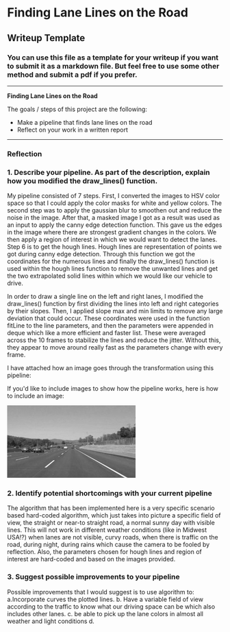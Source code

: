 # **Finding Lane Lines on the Road** 

## Writeup Template

### You can use this file as a template for your writeup if you want to submit it as a markdown file. But feel free to use some other method and submit a pdf if you prefer.

---

**Finding Lane Lines on the Road**

The goals / steps of this project are the following:
* Make a pipeline that finds lane lines on the road
* Reflect on your work in a written report


[//]: # (Image References)

[image1]: ./examples/grayscale.jpg "Grayscale"

---

### Reflection

### 1. Describe your pipeline. As part of the description, explain how you modified the draw_lines() function.

My pipeline consisted of 7 steps. First, I converted the images to HSV color space so that I could apply the color masks for white and yellow colors. 
The second step was to apply the gaussian blur to smoothen out and reduce the noise in the image. After that, a masked image
I got as a result was used as an input to apply the canny edge detection function. This gave us the edges in the image where there are strongest gradient 
changes in the colors.
We then apply a region of interest in which we would want to detect the lanes.
Step 6 is to get the hough lines. Hough lines are representation of points we got during canny edge detection. Through this function we got the coordinates for the numerous lines and finally the draw_lines() 
function is used within the hough lines function to remove the unwanted lines and get the two extrapolated solid lines within which we would like 
our vehicle to drive. 

In order to draw a single line on the left and right lanes, I modified the draw_lines() function by first dividing the lines into 
left and right categories by their slopes. Then, I applied slope max and min limits to remove any large deviation that could occur.
These coordinates were used in the function fitLine to the line parameters, and then the parameters were appended in deque which like a more efficient and faster list.
These were averaged across the 10 frames to stabilize the lines and reduce the jitter. Without this, they appear to move around really fast as the parameters change with every frame.

I have attached how an image goes through the transformation using this pipeline:

If you'd like to include images to show how the pipeline works, here is how to include an image: 

![alt text][image1]


### 2. Identify potential shortcomings with your current pipeline


The algorithm that has been implemented here is a very specific scenario based hard-coded algorithm, which just takes into
picture a specific field of view, the straight or near-to straight road, a normal sunny day with visible lines.
This will not work in different weather conditions (like in Midwest USA!?) when lanes are not visible, curvy roads, 
when there is traffic on the road, during night, during rains which cause the camera to be fooled by reflection.
Also, the parameters chosen for hough lines and region of interest are hard-coded and based on the images provided.

### 3. Suggest possible improvements to your pipeline

Possible improvements that I would suggest is to use algorithm to: 
a.Incorporate curves the plotted lines.
b. Have a variable field of view according to the traffic to know what our driving space can be which also includes other lanes.
c. be able to pick up the lane colors in almost all weather and light conditions 
d. 
